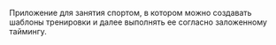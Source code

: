 Приложение для занятия спортом, в котором можно создавать шаблоны тренировки и далее выполнять ее согласно заложенному таймингу.
